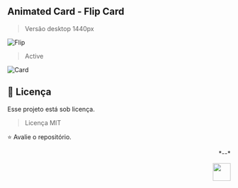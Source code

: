 ## Animated Card - Flip Card
> Versão desktop 1440px

![Flip](https://github.com/Jamyle-Elen/Animated-Card/assets/110051309/ece5aa4c-15cb-431d-b90d-2cbae5891192)

> Active

![Card](https://github.com/Jamyle-Elen/Animated-Card/assets/110051309/fbb9cfb0-0cd7-4d49-a5f7-da8e2828e91b)

## 📝 Licença

Esse projeto está sob licença.
> Licença MIT <br>

⭐ Avalie o repositório.

<div align="end">
<p>*--*</p>
<img src="https://user-images.githubusercontent.com/110051309/214704434-c8fdc834-1ef1-4666-9b0a-e2ea15148f39.jpg" width=40>
</div>
